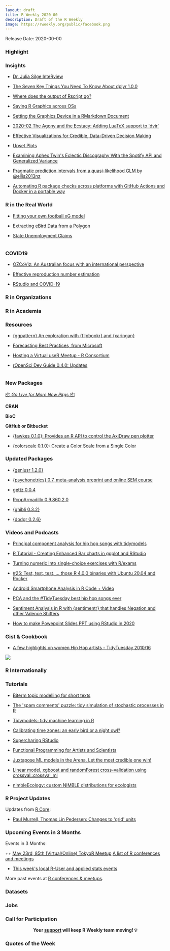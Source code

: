 ```yaml
---
layout: draft
title: R Weekly 2020-00
description: Draft of the R Weekly
image: https://rweekly.org/public/facebook.png
---
```


Release Date: 2020-00-00

###  Highlight



### Insights

+ [Dr. Julia Silge InteRview](https://pacha.dev/blog/2020/04/14/dr.-julia-silge-interview/)

+ [The Seven Key Things You Need To Know About dplyr 1.0.0](https://towardsdatascience.com/what-you-need-to-know-about-the-new-dplyr-1-0-0-7eaaaf6d78ac)

+ [Where does the output of Rscript go?](https://blog.rmhogervorst.nl/blog/2020/04/14/where-does-the-output-of-rscript-go/)

+ [Saving R Graphics across OSs](https://www.jumpingrivers.com/blog/r-graphics-cairo-png-pdf-saving/)

+ [Setting the Graphics Device in a RMarkdown Document](https://www.jumpingrivers.com/blog/r-knitr-markdown-png-pdf-graphics/)

+ [2020-02  The Agony and the Ecstacy: Adding LuaTeX support to 'dvir'](https://stattech.wordpress.fos.auckland.ac.nz/2020/04/16/2020-02-the-agony-and-the-ecstacy-adding-luatex-support-to-dvir/)

+ [Effective Visualizations for Credible, Data-Driven Decision Making](https://blog.rstudio.com/2020/04/16/effective-visualizations-for-credible-data-driven-decision-making/)

+ [Upset Plots](https://kieranhealy.org/blog/archives/2020/04/16/upset-plots/)

+ [Examining Aphex Twin's Eclectic Discography With the Spotify API and Generalized Variance](https://www.markhw.com/blog/aphextwin)

+ [Pragmatic prediction intervals from a quasi-likelihood GLM by @ellis2013nz](http://freerangestats.info/blog/2020/04/18/pred-interval-from-log-linear)

+ [Automating R package checks across platforms with GitHub Actions and Docker in a portable way](https://jozef.io/r922-github-actions-r-packages/)

### R in the Real World

+ [Fitting your own football xG model](http://datofutbol.cl/xg-model/)

+ [Extracting eBird Data from a Polygon](https://ropensci.org/technotes/2020/04/16/ebird-polygon/)

+ [State Unemployment Claims](https://rviews.rstudio.com/2020/04/16/state-unemployment-claims/)

![]()

### COVID19

+ [OZCoViz: An Australian focus with an international perspective](https://cbdrh.github.io/ozcoviz/)
 
+ [Effective reproduction number estimation](http://staff.math.su.se/hoehle/blog/2020/04/15/effectiveR0.html)

+ [RStudio and COVID-19](https://blog.rstudio.com/2020/04/17/rstudio-and-covid-19/)

###  R in Organizations



###  R in Academia



###  Resources

+ [{ggpattern} An exploration with {flipbookr} and {xaringan}](https://evamaerey.github.io/flipbooks/ggpattern/ggpattern#1)

+ [Forecasting Best Practices, from Microsoft](https://blog.revolutionanalytics.com/2020/04/forecasting-best-practices-from-microsoft.html)

+ [Hosting a Virtual useR Meetup - R Consortium](https://www.r-consortium.org/blog/2020/04/13/hosting-a-virtual-user-meetup)

+ [rOpenSci Dev Guide 0.4.0: Updates](https://ropensci.org/blog/2020/04/14/devguide-release/)

![]()

###  New Packages

<p class="added-hostname"><a href="https://rweekly.org/live" target="_blank" class="externalLink">📦 <i>Go Live for More New Pkgs</i> 📦</a></p>

**CRAN**


**BioC**



**GitHub or Bitbucket**

+ [{fawkes 0.1.0}: Provides an R API to control the AxiDraw pen plotter](https://fawkes.data-imaginist.com/)

+ [{colorscale 0.1.0}: Create a Color Scale from a Single Color](https://github.com/dreamRs/colorscale)

### Updated Packages

+ [{geniusr 1.2.0}](https://ewenme.github.io/geniusr/)

+ [{psychonetrics} 0.7, meta-analysis preprint and online SEM course](http://psychonetrics.org/2020/04/13/psychonetrics-0-7-meta-analysis-preprint-and-online-sem-course/)

+ [gettz 0.0.4](http://dirk.eddelbuettel.com/blog/2020/04/14#gettz_0.0.4)

+ [RcppArmadillo 0.9.860.2.0](http://dirk.eddelbuettel.com/blog/2020/04/14#rcpparmadillo_0.9.860.2.0)

+ [{ghibli 0.3.2}](https://ewenme.github.io/ghibli/)

+ [{dodgr 0.2.6}](https://cran.r-project.org/package=dodgr)

###  Videos and Podcasts

+ [Principal component analysis for hip hop songs with tidymodels](https://www.youtube.com/watch?v=OvgzIx5mDNM)

+ [R Tutorial - Creating Enhanced Bar charts in ggplot and RStudio](https://www.youtube.com/watch?v=2GNvivXfTbU)

+ [Turning numeric into single-choice exercises with R/exams](https://www.youtube.com/watch?v=yj43hvj3lp8)

+ [#25: Test, test, test, … those R 4.0.0 binaries with Ubuntu 20.04 and Rocker](http://dirk.eddelbuettel.com/blog/2020/04/12#025_rocker_r_4_0_0_testing_Ubuntu_20_04)

+ [Android Smartphone Analysis in R Code + Video](https://www.programmingwithr.com/android-smartphone-analysis-in-r-code-video/)

+ [PCA and the #TidyTuesday best hip hop songs ever](https://juliasilge.com/blog/best-hip-hop/)

+ [Sentiment Analysis in R with {sentimentr} that handles Negation and other Valence Shifters](https://www.youtube.com/watch?v=eQU8Zd1B9tM)

+ [How to make Powepoint Slides PPT using RStudio in 2020](https://www.programmingwithr.com/how-to-make-powepoint-slides-ppt-using-rstudio-in-2020/)

### Gist & Cookbook

+ [A few highlights on women Hip Hop artists - TidyTuesday 2010/16](https://github.com/johnmutiso/-TidyTuesday/blob/master/2020/week%2016/script.R)

![](https://cdn.jsdelivr.net/gh/rweekly/image/2020-04-20/johnmutiso-hiphophistory.jpeg)

### R Internationally



###  Tutorials

+ [Biterm topic modelling for short texts](http://bnosac.be/index.php/blog/98-biterm-topic-modelling-for-short-texts)

+ [The 'spam comments' puzzle: tidy simulation of stochastic processes in R](http://varianceexplained.org/r/spam-simulation/)

+ [Tidymodels: tidy machine learning in R](http://www.rebeccabarter.com/blog/2020-03-25_machine_learning/)

+ [Calibrating time zones: an early bird or a night owl?](https://blog.earo.me/2020/04/05/calibrate-tzones/)

+ [Supercharing RStudio](https://www.notion.so/Supercharging-RStudio-3d17d0b4642f43cb871227460d7b74b7)

+ [Functional Programming for Artists and Scientists](https://djnavarro.github.io/robust-tools/functionality)

+ [Juxtapose ML models in the Arena. Let the most credible one win!](https://medium.com/@ModelOriented/juxtapose-ml-models-in-the-arena-let-the-most-credible-one-win-fe75e395acf0?source=rss-57dd112ef71e------2)

+ [Linear model, xgboost and randomForest cross-validation using crossval::crossval_ml](https://thierrymoudiki.github.io/blog/2020/04/17/r/misc/crossval-3)

+ [nimbleEcology: custom NIMBLE distributions for ecologists](https://r-nimble.org/nimbleecology-custom-nimble-distributions-for-ecologists)

<!--<div class="post-more-begin></div><div class="post-more-end"></div>-->

###  R Project Updates

Updates from [R Core](http://developer.r-project.org/blosxom.cgi/R-devel/NEWS):

+ [Paul Murrell, Thomas Lin Pedersen: Changes to 'grid' units](https://developer.r-project.org/Blog/public/2020/04/13/changes-to-grid-units/)

###  Upcoming Events in 3 Months

Events in 3 Months:


++ [May 23rd, 85th (Virtual/Online) TokyoR Meetup](https://tokyor.connpass.com/)
 [A list of R conferences and meetings](https://jumpingrivers.github.io/meetingsR/events.html)

+ [This week's local R-User and applied stats events](https://community.rstudio.com/c/irl)


More past events at [R conferences & meetups](https://conf.rweekly.org).


### Datasets

### Jobs




###  Call for Participation


<p class="hide-support added-hostname support-rweekly" style="text-align: center;font-weight: bold;">Your <a class="non-visited externalLink" href="https://www.patreon.com/rweekly" onclick="pas(this)">support</a> will keep R Weekly team moving! 💡</p>

###  Quotes of the Week
